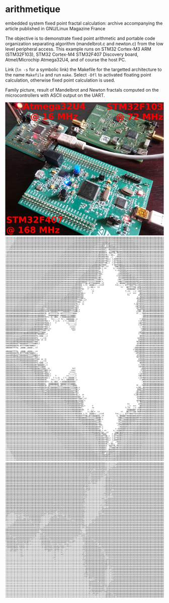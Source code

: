 # arithmetique
embedded system fixed point fractal calculation: archive accompanying the 
article published in GNU/Linux Magazine France

The objective is to demonstrate fixed point arithmetic and portable code 
organization separating algorithm (mandelbrot.c and newton.c) from the
low level peripheral access. This example runs on STM32 Cortex-M3 ARM
(STM32F103), STM32 Cortex-M4 STM32F407 Discovery board, Atmel/Microchip 
Atmega32U4, and of course the host PC.

Link (``ln -s`` for a symbolic link) the Makefile for the targetted
architecture to the name ``Makefile`` and run ``make``. Select
``-Dfl`` to activated floating point calculation, otherwise
fixed point calculation is used.

Family picture, result of Mandelbrot and Newton fractals computed on the microcontrollers
with ASCII output on the UART.

<img src="picts/family.png">

<img src="picts/mandelbrot.png">

<img src="picts/newton.png">
